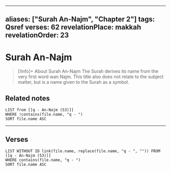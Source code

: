 
---
aliases: ["Surah An-Najm", "Chapter 2"]
tags: Qsref
verses: 62
revelationPlace: makkah
revelationOrder: 23
---

# Surah An-Najm

> [!info]+ About Surah An-Najm
> The Surah derives its name from the very first word wan Najm. This title also does not relate to the subject matter, but is a name given to the Surah as a symbol.

## Related notes
```dataview
LIST from [[q - An-Najm (53)]]
WHERE !contains(file.name, "q - ")
SORT file.name ASC
```

---

## Verses
```dataview
LIST WITHOUT ID link(file.name, replace(file.name, "q - ", "")) FROM [[q - An-Najm (53)]]
WHERE contains(file.name, "q - ")
SORT file.name ASC
```


